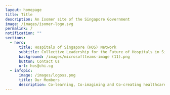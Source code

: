 ```yaml
---
layout: homepage
title: Title
description: An Isomer site of the Singapore Government
image: /images/isomer-logo.svg
permalink: /
notification: ""
sections:
  - hero:
      title: Hospitals of Singapore (HOS) Network
      subtitle: Collective Leadership for the Future of Hospitals in Singapore
      background: /images/microsoftteams-image (11).png
      button: Contact Us
      url: hos@chi.sg
  - infopic:
      image: /images/logoss.png
      title: Our Members
      description: Co-learning, Co-imagining and Co-creating healthcare
---
```

